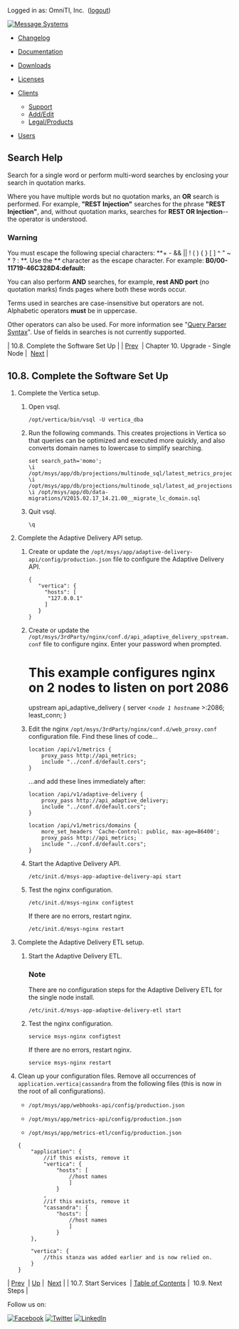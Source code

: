 Logged in as: OmniTI, Inc.  ([logout](https://support.messagesystems.com/logout.php))

[![Message Systems](https://support.messagesystems.com/images/ms-white205.png)](https://support.messagesystems.com/start.php) 

*   [Changelog](https://support.messagesystems.com/start.php?show=changelog)
*   [Documentation](https://support.messagesystems.com/docs/)
*   [Downloads](https://support.messagesystems.com/start.php)

*   [Licenses](https://support.messagesystems.com/license_summary.php)
*   <a href="">Clients</a>
    *   [Support](https://support.messagesystems.com/cs.php)
    *   [Add/Edit](https://support.messagesystems.com/edit_client.php)
    *   [Legal/Products](https://support.messagesystems.com/edit_products.php)
*   [Users](https://support.messagesystems.com/edit_customer.php)

## Search Help

Search for a single word or perform multi-word searches by enclosing your search in quotation marks.

Where you have multiple words but no quotation marks, an **OR** search is performed. For example, **"REST Injection"** searches for the phrase **"REST Injection"**, and, without quotation marks, searches for **REST OR Injection**--the operator is understood.

### Warning

You must escape the following special characters: **+ - && || ! ( ) { } [ ] ^ " ~ * ? : \**. Use the **\** character as the escape character. For example: **B0/00-11719-46C328D4\:default\:**

You can also perform **AND** searches, for example, **rest AND port** (no quotation marks) finds pages where both these words occur.

Terms used in searches are case-insensitive but operators are not. Alphabetic operators **must** be in uppercase.

Other operators can also be used. For more information see "[Query Parser Syntax](https://lucene.apache.org/core/old_versioned_docs/versions/3_0_0/queryparsersyntax.html)". Use of fields in searches is not currently supported.

| 10.8. Complete the Software Set Up |
| [Prev](upgrade.single_node.configuration.start_services.php)  | Chapter 10. Upgrade - Single Node |  [Next](upgrade.single_node.configuration.next_steps.php) |

## 10.8. Complete the Software Set Up

1.  Complete the Vertica setup.

    1.  Open vsql.

        `/opt/vertica/bin/vsql -U vertica_dba`
    2.  Run the following commands. This creates projections in Vertica so that queries can be optimized and executed more quickly, and also converts domain names to lowercase to simplify searching.

        ```
        set search_path='momo';
        \i /opt/msys/app/db/projections/multinode_sql/latest_metrics_projection.sql
        \i /opt/msys/app/db/projections/multinode_sql/latest_ad_projections.sql
        \i /opt/msys/app/db/data-migrations/V2015.02.17_14.21.00__migrate_lc_domain.sql
        ```

    3.  Quit vsql.

        `\q`

2.  Complete the Adaptive Delivery API setup.

    1.  Create or update the `/opt/msys/app/adaptive-delivery-api/config/production.json` file to configure the Adaptive Delivery API.

        ```
        {
           "vertica": {
             "hosts": [
              "127.0.0.1"
             ]
           }
        }
        ```

    2.  Create or update the `/opt/msys/3rdParty/nginx/conf.d/api_adaptive_delivery_upstream.conf` file to configure nginx. Enter your password when prompted.

        # This example configures nginx on 2 nodes to listen on port 2086
         upstream api_adaptive_delivery {
          server <*`node 1 hostname`*            >:2086;
          least_conn;
        }
    3.  Edit the nginx `/opt/msys/3rdParty/nginx/conf.d/web_proxy.conf` configuration file. Find these lines of code...

        ```
        location /api/v1/metrics {
            proxy_pass http://api_metrics;
            include "../conf.d/default.cors";
        }
        ```

        ...and add these lines immediately after:

        ```
        location /api/v1/adaptive-delivery {
            proxy_pass http://api_adaptive_delivery;
            include "../conf.d/default.cors";
        }

        location /api/v1/metrics/domains {
            more_set_headers 'Cache-Control: public, max-age=86400';
            proxy_pass http://api_metrics;
            include "../conf.d/default.cors";
        }
        ```

    4.  Start the Adaptive Delivery API.

        `/etc/init.d/msys-app-adaptive-delivery-api start`
    5.  Test the nginx configuration.

        `/etc/init.d/msys-nginx configtest`

        If there are no errors, restart nginx.

        `/etc/init.d/msys-nginx restart`

3.  Complete the Adaptive Delivery ETL setup.

    1.  Start the Adaptive Delivery ETL.

        ### Note

        There are no configuration steps for the Adaptive Delivery ETL for the single node install.

        `/etc/init.d/msys-app-adaptive-delivery-etl start`
    2.  Test the nginx configuration.

        `service msys-nginx configtest`

        If there are no errors, restart nginx.

        `service msys-nginx restart`

4.  Clean up your configuration files. Remove all occurrences of `application.vertica|cassandra` from the following files (this is now in the root of all configurations).

    *   `/opt/msys/app/webhooks-api/config/production.json`

    *   `/opt/msys/app/metrics-api/config/production.json`

    *   `/opt/msys/app/metrics-etl/config/production.json`

    ```
    {
        "application": {
            //if this exists, remove it
            "vertica": {
                "hosts": [
                    //host names
                    ]
                }
            , 
            //if this exists, remove it
            "cassandra": {
                "hosts": [
                    //host names
                    ]
                }
        },

        "vertica": {
            //this stanza was added earlier and is now relied on.
        }
    }
    ```

| [Prev](upgrade.single_node.configuration.start_services.php)  | [Up](upgrade.single_node.php) |  [Next](upgrade.single_node.configuration.next_steps.php) |
| 10.7. Start Services  | [Table of Contents](index.php) |  10.9. Next Steps |

Follow us on:

[![Facebook](https://support.messagesystems.com/images/icon-facebook.png)](http://www.facebook.com/messagesystems) [![Twitter](https://support.messagesystems.com/images/icon-twitter.png)](http://twitter.com/#!/MessageSystems) [![LinkedIn](https://support.messagesystems.com/images/icon-linkedin.png)](http://www.linkedin.com/company/message-systems)